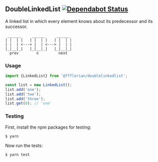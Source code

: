 ## DoubleLinkedList [![Dependabot Status](https://api.dependabot.com/badges/status?host=github&repo=ffflorian/double-linked-list)](https://dependabot.com)

A linked list in which every element knows about its predecessor and its successor.
```
 ______     ______     ______
| |  | |   | |  | |   | |  | |
| |  | <---> |  | <---> |  | |
|_|__|_|   |_|__|_|   |_|__|_|
  prev        n         next
```

### Usage

```ts
import {LinkedList} from '@ffflorian/doublelinkedlist';

const list = new LinkedList();
list.add('one');
list.add('two');
list.add('three');
list.get(0); // 'one'
```

### Testing

First, install the npm packages for testing:
```
$ yarn
```

Now run the tests:
```
$ yarn test
```
